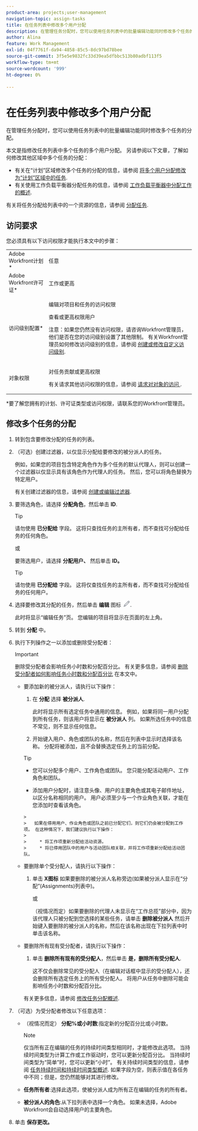 ```yaml
---
product-area: projects;user-management
navigation-topic: assign-tasks
title: 在任务列表中修改多个用户分配
description: 在管理任务分配时，您可以使用任务列表中的批量编辑功能同时修改多个任务的分配。
author: Alina
feature: Work Management
exl-id: 04f7761f-da94-4858-85c5-8dc97bd78bee
source-git-commit: 3f5e5e9832fc33d39ea5dfbbc513b80adbf113f5
workflow-type: tm+mt
source-wordcount: '999'
ht-degree: 0%

---
```


# 在任务列表中修改多个用户分配

<!--
<p>There is a similar article in Resource Scheduling and a similar one for Issues; when things change, you might need to update all 3</p>
-->

在管理任务分配时，您可以使用任务列表中的批量编辑功能同时修改多个任务的分配。

本文是指修改任务列表中多个任务的多个用户分配。 另请参阅以下文章，了解如何修改其他区域中多个任务的分配：

* 有关在“计划”区域修改多个任务的分配的信息，请参阅 [将多个用户分配修改为“计划”区域中的任务](../../../resource-mgmt/resource-scheduling/modify-multipl-assignments-scheduling-areas.md).
* 有关使用工作负载平衡器分配任务的信息，请参阅 [工作负载平衡器中分配工作的概述](../../../resource-mgmt/workload-balancer/assign-work-in-workload-balancer.md).

有关将任务分配给列表中的一个资源的信息，请参阅 [分配任务](../../../manage-work/tasks/assign-tasks/assign-tasks.md).

## 访问要求

您必须具有以下访问权限才能执行本文中的步骤：

<table style="table-layout:auto"> 
 <col> 
 <col> 
 <tbody> 
  <tr> 
   <td role="rowheader">Adobe Workfront计划*</td> 
   <td> <p>任意</p> </td> 
  </tr> 
  <tr> 
   <td role="rowheader">Adobe Workfront许可证*</td> 
   <td> <p>工作或更高</p> </td> 
  </tr> 
  <tr> 
   <td role="rowheader">访问级别配置*</td> 
   <td> <p>编辑对项目和任务的访问权限</p> <p>查看或更高权限用户</p> <p>注意：如果您仍然没有访问权限，请咨询Workfront管理员，他们是否在您的访问级别设置了其他限制。 有关Workfront管理员如何修改访问级别的信息，请参阅 <a href="../../../administration-and-setup/add-users/configure-and-grant-access/create-modify-access-levels.md" class="MCXref xref">创建或修改自定义访问级别</a>.</p> </td> 
  </tr> 
  <tr> 
   <td role="rowheader">对象权限</td> 
   <td> <p>对任务贡献或更高权限</p> <p>有关请求其他访问权限的信息，请参阅 <a href="../../../workfront-basics/grant-and-request-access-to-objects/request-access.md" class="MCXref xref">请求对对象的访问 </a>.</p> </td> 
  </tr> 
 </tbody> 
</table>

&#42;要了解您拥有的计划、许可证类型或访问权限，请联系您的Workfront管理员。

<!--
<div data-mc-conditions="QuicksilverOrClassic.Draft mode">
<h2>When to modify user assignments on tasks</h2>
<p>(NOTE: moved to the new article: /Content/Manage work/Tasks/Assign tasks/modify-task-assignments-overview.htm) </p>
<p>You might want to modify the user assignments for multiple tasks for a variety of reasons, including the following:</p>
<ul>
<li>Users join or leave your team</li>
<li> <p>A user takes a vacation that extends beyond task due dates</p> <note type="note">
When assigning users to work, their availability according to their schedules affects the Planned and Projected Dates of tasks. For information about schedules, see
<a href="../../../administration-and-setup/set-up-workfront/configure-timesheets-schedules/create-schedules.md" class="MCXref xref">Create a schedule</a>.
</note> </li>
<li>A specific role or user is set as the assignee for multiple tasks and you want to quickly modify all items to be assigned to a different user or role</li>
</ul>
<p><strong>How removing assignees affects task hours and allocation percentages</strong></p>
<p>(NOTE: move to the new article: /Content/Manage work/Tasks/Assign tasks/modify-task-assignments-overview.htm) </p>
<p>Removing users can affect task hours and allocation percentages. The effect that removing a user has on the task depends on the Duration Type that was selected for the task. For information about Duration&nbsp;Type, see <a href="../../../manage-work/tasks/taskdurtn/task-duration-and-duration-type.md" class="MCXref xref">Overview of Task Duration and Duration Type</a>.</p>
<p>When you delete a user from a task with the following Duration&nbsp;Types:</p>
<ul>
<li> <p><strong>Simple:</strong> The planned hours assigned to that user are subtracted from the task's total planned hours.</p> <note type="important">
<span class="s1">This could negatively affect your project plan because it changes the total planned hours for the task and the project.</span>
</note> </li>
<li><span class="s1"><strong>Effort Driven:</strong> The allocation percentage does not change for other users.</span> </li>
<li><span class="s1"><strong>Calculated Assignment:</strong> The allocation percentages of other users are adjusted so that the total equals 100%.</span> </li>
<li><span class="s1"><strong>Calculated Work:</strong> The allocation percentage does not change for other users.</span> </li>
</ul>
</div>
-->

## 修改多个任务的分配

1. 转到包含要修改分配的任务的列表。
1. （可选）创建过滤器，以仅显示分配给要修改的被分派人的任务。

   例如，如果您的项目包含特定角色作为多个任务的默认代理人，则可以创建一个过滤器以仅显示具有该角色作为代理人的任务。 然后，您可以将角色替换为特定用户。

   有关创建过滤器的信息，请参阅 [创建或编辑过滤器](../../../reports-and-dashboards/reports/reporting-elements/create-filters.md).


1. 要筛选角色，请选择 **分配角色**，然后单击 **ID**.

   >[!TIP]
   >
   >请勿使用 **已分配给** 字段。 这将只查找任务的主所有者，而不查找可分配给任务的任何角色。

   或

   要筛选用户，请选择 **分配用户、** 然后单击 **ID。**

   >[!TIP]
   >
   >请勿使用 **已分配给** 字段。 这将仅查找任务的主所有者，而不查找可分配给任务的任何用户。

1. 选择要修改其分配的任务，然后单击 **编辑** 图标 ![](assets/edit-icon.png).

   此时将显示“编辑任务”页。 您编辑的项目将显示在页面的左上角。

1. 转到 **分配** 中。
1. 执行下列操作之一以添加或删除受分配者：

   >[!IMPORTANT]
   >
   >删除受分配者会影响任务小时数和分配百分比。 有关更多信息，请参阅 [删除受分配者如何影响任务小时数和分配百分比](#how-removing-assignees-affects-task-hours-and-allocation-percentages) 在本文中。

   * 要添加新的被分派人，请执行以下操作：

      1. 在 **分配** 选择 **被分派人**.

         此时将显示所有选定任务中通用的信息。 例如，如果将同一用户分配到所有任务，则该用户将显示在 **被分派人** 列。 如果所选任务中的信息不常见，则不显示任何信息。

      1. 开始键入用户、角色或团队的名称，然后在列表中显示时选择该名称。 分配将被添加，且不会替换选定任务上的当前分配。
      >[!TIP]
      >
      > * 您可以分配多个用户、工作角色或团队。 您只能分配活动用户、工作角色和团队。
      >   
      > * 添加用户分配时，请注意头像、用户的主要角色或其电子邮件地址，以区分名称相同的用户。 用户必须至少与一个作业角色关联，才能在您添加时查看该角色。

         > 
         >   如果在停用用户、作业角色或团队之前已分配它们，则它们仍会被分配到工作项。 在这种情况下，我们建议执行以下操作：
         >   
         >     * 将工作项重新分配给活动资源。
         >     * 将已停用团队中的用户与活动团队相关联，并将工作项重新分配给活动团队。



   * 要删除单个受分配人，请执行以下操作：

      1. 单击 **X图标** 如果要删除的被分派人名称旁边(如果被分派人显示在“分配”(Assignments)列表中)。

         或

         （视情况而定）如果要删除的代理人未显示在“工作总揽”部分中，因为该代理人只被分配到您选择的某些任务，请单击 **删除被分派人** 然后开始键入要删除的被分派人的名称，然后在该名称出现在下拉列表中时单击该名称。
   * 要删除所有现有受分配者，请执行以下操作：

      1. 单击 **删除所有现有的受分配人**，然后单击 **是，删除所有受分配人**.

         这不仅会删除常见的受分配人（在编辑对话框中显示的受分配人），还会删除所有选定任务上的所有受分配人。
      将用户从任务中删除可能会影响任务小时数和分配百分比。

      有关更多信息，请参阅 [修改任务分配概述](../../../manage-work/tasks/assign-tasks/modify-task-assignments-overview.md).





1. （可选）为受分配者修改以下任意选项：

   * （视情况而定） **分配%或小时数**:指定新的分配百分比或小时数。

      >[!NOTE]
      >
      >仅当所有正在编辑的任务的持续时间类型相同时，才能修改此选项。 当持续时间类型为计算工作或工作驱动时，您可以更新分配百分比。 当持续时间类型为“简单”时，您可以更新“小时”。 有关持续时间类型的信息，请参阅 [任务持续时间和持续时间类型概述](../../../manage-work/tasks/taskdurtn/task-duration-and-duration-type.md).
      如果字段为空，则表示值在各任务中不同；但是，您仍然能够对其进行修改。

   * **任务所有者**:选择此选项，使被分派人成为所有正在编辑的任务的所有者。
   * **被分派人的角色**:从下拉列表中选择一个角色。 如果未选择，Adobe Workfront会自动选择用户的主要角色。

1. 单击 **保存更改。**
